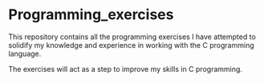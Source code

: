 # Programming_exercises
This repository contains all the programming exercises I have attempted to solidify my knowledge and experience in working with the C programming language.

The exercises will act as a step to improve my skills in C programming.
